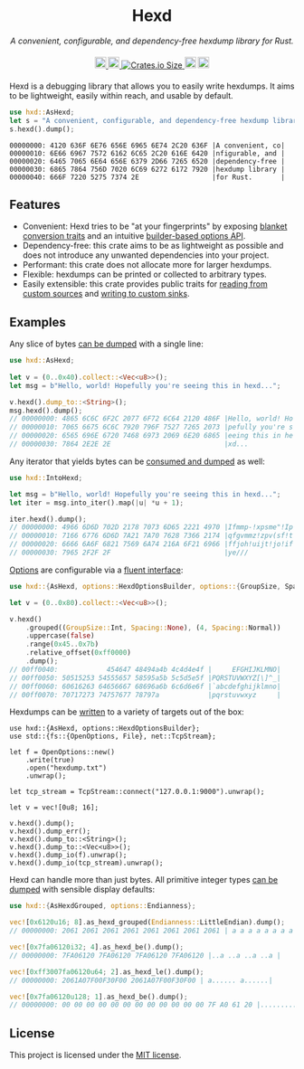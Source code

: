 <div align="center" style="margin-bottom: 20px">
    <h1>Hexd</h1>
    <p><em>A convenient, configurable, and dependency-free hexdump library for Rust.</em></p>
</div>

<div align="center" style="margin-bottom: 20px">
    <a href="https://crates.io/crates/hxd">
        <img alt="Crates.io Version" src="https://img.shields.io/crates/v/hxd?logo=rust" height="20">
    </a>
    <a href="https://docs.rs/hxd/latest/hxd/">
        <img alt="docs.rs" src="https://img.shields.io/docsrs/hxd?logo=docs.rs" height="20">
    </a>
    <a href="https://crates.io/crates/hxd">
        <img alt="Crates.io Size" src="https://img.shields.io/crates/size/hxd">
    </a>
    <a href="https://github.com/benjdod/hexd"><img
        alt="github"
        src="https://img.shields.io/badge/github-hexd-228b22?logo=github"
        height="20"
    /></a>
    <a href="https://github.com/benjdod/hexd/blob/master/LICENSE.txt">
        <img alt="docs.rs" src="https://img.shields.io/crates/l/hxd" height="20">
    </a>
</div>

Hexd is a debugging library that allows you to easily write hexdumps. It aims to be lightweight, easily within reach, and usable by default.

```rust
use hxd::AsHexd;
let s = "A convenient, configurable, and dependency-free hexdump library for Rust.";
s.hexd().dump();
```

```text
00000000: 4120 636F 6E76 656E 6965 6E74 2C20 636F |A convenient, co|
00000010: 6E66 6967 7572 6162 6C65 2C20 616E 6420 |nfigurable, and |
00000020: 6465 7065 6E64 656E 6379 2D66 7265 6520 |dependency-free |
00000030: 6865 7864 756D 7020 6C69 6272 6172 7920 |hexdump library |
00000040: 666F 7220 5275 7374 2E                  |for Rust.       |
```

## Features

 - Convenient: Hexd tries to be "at your fingerprints" by exposing [blanket conversion traits](https://docs.rs/hxd/latest/hxd/trait.AsHexd.html) and an intuitive [builder-based options API](https://docs.rs/hxd/latest/hxd/options/trait.HexdOptionsBuilder.html).
 - Dependency-free: this crate aims to be as lightweight as possible and does not introduce any unwanted dependencies into your project.
 - Performant: this crate does not allocate more for larger hexdumps.
 - Flexible: hexdumps can be printed or collected to arbitrary types.
 - Easily extensible: this crate provides public traits for [reading from custom sources](https://docs.rs/hxd/latest/hxd/reader/trait.ReadBytes.html) and [writing to custom sinks](https://docs.rs/hxd/latest/hxd/writer/trait.WriteHexdump.html).

## Examples

Any slice of bytes [can be dumped](https://docs.rs/hxd/latest/hxd/trait.AsHexd.html) with a single line:
```rust
use hxd::AsHexd;
 
let v = (0..0x40).collect::<Vec<u8>>();
let msg = b"Hello, world! Hopefully you're seeing this in hexd...";

v.hexd().dump_to::<String>();
msg.hexd().dump();
// 00000000: 4865 6C6C 6F2C 2077 6F72 6C64 2120 486F |Hello, world! Ho|
// 00000010: 7065 6675 6C6C 7920 796F 7527 7265 2073 |pefully you're s|
// 00000020: 6565 696E 6720 7468 6973 2069 6E20 6865 |eeing this in he|
// 00000030: 7864 2E2E 2E                            |xd...           |
```

Any iterator that yields bytes can be [consumed and dumped](https://docs.rs/hxd/latest/hxd/trait.IntoHexd.html) as well:
```rust
use hxd::IntoHexd;

let msg = b"Hello, world! Hopefully you're seeing this in hexd...";
let iter = msg.into_iter().map(|u| *u + 1);

iter.hexd().dump();
// 00000000: 4966 6D6D 702D 2178 7073 6D65 2221 4970 |Ifmmp-!xpsme"!Ip|
// 00000010: 7166 6776 6D6D 7A21 7A70 7628 7366 2174 |qfgvmmz!zpv(sf!t|
// 00000020: 6666 6A6F 6821 7569 6A74 216A 6F21 6966 |ffjoh!uijt!jo!if|
// 00000030: 7965 2F2F 2F                            |ye///           |
```

[Options](https://docs.rs/hxd/latest/hxd/options/struct.HexdOptions.html) are configurable 
via a [fluent interface](https://docs.rs/hxd/latest/hxd/options/trait.HexdOptionsBuilder.html):

```rust
use hxd::{AsHexd, options::HexdOptionsBuilder, options::{GroupSize, Spacing}};

let v = (0..0x80).collect::<Vec<u8>>();

v.hexd()
    .grouped((GroupSize::Int, Spacing::None), (4, Spacing::Normal))
    .uppercase(false)
    .range(0x45..0x7b)
    .relative_offset(0xff0000)
    .dump();
// 00ff0040:            454647 48494a4b 4c4d4e4f |     EFGHIJKLMNO|
// 00ff0050: 50515253 54555657 58595a5b 5c5d5e5f |PQRSTUVWXYZ[\]^_|
// 00ff0060: 60616263 64656667 68696a6b 6c6d6e6f |`abcdefghijklmno|
// 00ff0070: 70717273 74757677 78797a            |pqrstuvwxyz     |
```

Hexdumps can be [written](https://docs.rs/hxd/latest/hxd/writer/trait.WriteHexdump.html) 
to a variety of targets out of the box:

```rust,no_run
use hxd::{AsHexd, options::HexdOptionsBuilder};
use std::{fs::{OpenOptions, File}, net::TcpStream};

let f = OpenOptions::new()
    .write(true)
    .open("hexdump.txt")
    .unwrap();

let tcp_stream = TcpStream::connect("127.0.0.1:9000").unwrap();

let v = vec![0u8; 16];

v.hexd().dump();
v.hexd().dump_err();
v.hexd().dump_to::<String>();
v.hexd().dump_to::<Vec<u8>>();
v.hexd().dump_io(f).unwrap();
v.hexd().dump_io(tcp_stream).unwrap();
```

Hexd can handle more than just bytes. All primitive integer types [can be dumped](https://docs.rs/hxd/latest/hxd/trait.AsHexdGrouped.html) with sensible display defaults:

```rust
use hxd::{AsHexdGrouped, options::Endianness};

vec![0x6120u16; 8].as_hexd_grouped(Endianness::LittleEndian).dump();
// 00000000: 2061 2061 2061 2061 2061 2061 2061 2061 | a a a a a a a a|

vec![0x7fa06120i32; 4].as_hexd_be().dump();
// 00000000: 7FA06120 7FA06120 7FA06120 7FA06120 |..a ..a ..a ..a |

vec![0xff3007fa06120u64; 2].as_hexd_le().dump();
// 00000000: 2061A07F00F30F00 2061A07F00F30F00 | a...... a......|

vec![0x7fa06120u128; 1].as_hexd_be().dump();
// 00000000: 00 00 00 00 00 00 00 00 00 00 00 00 7F A0 61 20 |..............a |
```

## License

This project is licensed under the [MIT license](https://github.com/benjdod/hexd/blob/master/LICENSE.txt).